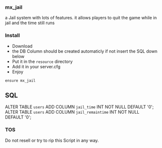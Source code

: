 ### mx_jail

a Jail system with lots of features. 
it allows players to quit the game while in jail and the time still runs


### Install
- Download
- the DB Column should be created automaticly if not insert the SQL down below
- Put it in the `resource` directory
- Add it in your server.cfg
- Enjoy

```
ensure mx_jail
```

## SQL

ALTER TABLE `users` ADD COLUMN `jail_time` INT NOT NULL DEFAULT '0';
ALTER TABLE `users` ADD COLUMN `jail_remaintime` INT NOT NULL DEFAULT '0';

### TOS

Do not resell or try to rip this Script in any way.
